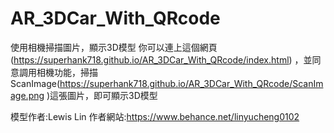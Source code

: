 # AR_3DCar_With_QRcode
使用相機掃描圖片，顯示3D模型
你可以連上這個網頁(https://superhank718.github.io/AR_3DCar_With_QRcode/index.html) ，並同意調用相機功能，掃描ScanImage(https://superhank718.github.io/AR_3DCar_With_QRcode/ScanImage.png )這張圖片，即可顯示3D模型

模型作者:Lewis Lin
作者網站:https://www.behance.net/linyucheng0102
